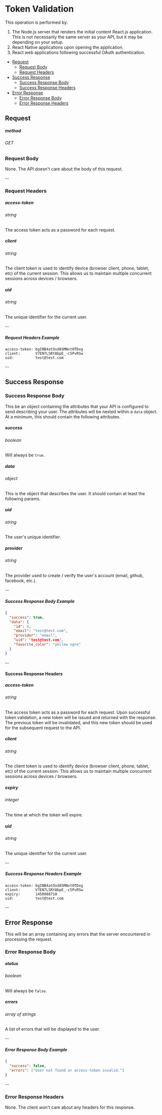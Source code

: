 # Token Validation

This operation is performed by:
1. The Node.js server that renders the initial content React.js application. This is not necessarily the same server as your API, but it may be depending on your setup.
1. React Native applications upon opening the application.
1. React web applications following successful OAuth authentication.

* [Request](#request)
  * [Request Body](#request-body)
  * [Request Headers](#request-headers)
* [Success Response](#success-response)
  * [Success Response Body](#success-response-body)
  * [Success Response Headers](#success-response-headers)
* [Error Response](#error-response)
  * [Error Response Body](#error-response-body)
  * [Error Response Headers](#error-response-headers)

## Request

##### method
###### GET

### Request Body

None. The API doesn't care about the body of this request.

--

### Request Headers

##### access-token
###### string
The access token acts as a password for each request.

##### client
###### string
The client token is used to identify device (browser client, phone, tablet, etc) of the current session. This allows us to maintain multiple concurrent sessions across devices / browsers.

##### uid
###### string
The unique identifier for the current user.

--

##### Request Headers Example

~~~
access-token: bgINB4atOxd8SMNvtOTDxg
client:       V7EN7LSRYAbpE_-c5PvRSw
uid:          test@test.com
~~~

--

## Success Response

### Success Response Body

This be an object containing the attributes that your API is configured to send describing your user. The attributes will be nested within a `data` object. At a minimum, this should contain the following attributes.

##### success
###### boolean
Will always be `true`.

##### data
###### object

This is the object that describes the user. It should contain at least the following params.

##### uid
###### string
The user's unique identifier.

##### provider
###### string
The provider used to create / verify the user's account (email, github, facebook, etc.).

--

##### Success Response Body Example

~~~json
{
  "success": true,
  "data": {
    "id": 6,
    "email": "test@test.com",
    "provider": "email",
    "uid": 'test@test.com',
    "favorite_color": "yellow ogre"
  }
}
~~~

--

#### Success Response Headers

##### access-token
###### string
The access token acts as a password for each request. Upon successful token validation, a new token will be issued and returned with the response. The previous token will be invalidated, and this new token should be used for the subsequent request to the API.

##### client
###### string
The client token is used to identify device (browser client, phone, tablet, etc) of the current session. This allows us to maintain multiple concurrent sessions across devices / browsers.

##### expiry
###### integer
The time at which the token will expire.

##### uid
###### string
The unique identifier for the current user.

--

##### Success Response Headers Example

~~~
access-token: bgINB4atOxd8SMNvtOTDxg
client:       V7EN7LSRYAbpE_-c5PvRSw
expiry:       1450988710
uid:          test@test.com
~~~

--

## Error Response

This will be an array containing any errors that the server encountered in processing the request.

### Error Response Body

##### status
###### boolean

Will always be `false`.

##### errors
###### array of strings

A list of errors that will be displayed to the user.

--

##### Error Response Body Example
~~~json
{
  "success": false,
  "errors": ["User not found or access-token invalid."]
}
~~~

--

### Error Response Headers
None. The client won't care about any headers for this response.
